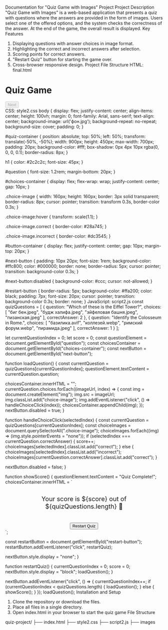 Documentation for "Quiz Game with Images" Project
Project Description
"Quiz Game with Images" is a web-based application that presents a quiz with questions where the answers are provided in the form of images. Users select one of the offered options, and the system checks the correctness of the answer. At the end of the game, the overall result is displayed.
Key Features
1.	Displaying questions with answer choices in image format.
2.	Highlighting the correct and incorrect answers after selection.
3.	Scoring points for correct answers.
4.	"Restart Quiz" button for starting the game over.
5.	Cross-browser responsive design.
Project File Structure
HTML: final.html
<!DOCTYPE html>
<html lang="en">
<head>
  <meta charset="UTF-8">
  <meta name="viewport" content="width=device-width, initial-scale=1.0">
  <title>Quiz Game with Images</title>
  <link rel="stylesheet" href="style2.css">
</head>
<body>
  <div id="quiz-container">
    <h1>Quiz Game</h1>
    <div id="question-container">
      <p id="question"></p>
      <div id="choices-container"></div>
    </div>
    <div id="button-container">
      <button id="next-button" disabled>Next</button>
      <button id="restart-button" style="display:none;">Restart Quiz</button>
    </div>
    <div id="score-container"></div>
  </div>
  <script src="script2.js"></script>
</body>
</html>
CSS: style2.css
body {
  display: flex;
  justify-content: center;
  align-items: center;
  height: 100vh;
  margin: 0;
  font-family: Arial, sans-serif;
  text-align: center;
  background-image: url('фон.jpg');
  background-repeat: no-repeat;
  background-size: cover;
  padding: 0;
}

#quiz-container {
  position: absolute;
  top: 50%;
  left: 50%;
  transform: translate(-50%, -50%);
  width: 900px;
  height: 450px;
  max-width: 700px;
  padding: 20px;
  background-color: #fff;
  box-shadow: 0px 4px 10px rgba(0, 0, 0, 0.1);
  border-radius: 8px;
}

h1 {
  color: #2c2c2c;
  font-size: 45px;
}

#question {
  font-size: 1.2rem;
  margin-bottom: 20px;
}

#choices-container {
  display: flex;
  flex-wrap: wrap;
  justify-content: center;
  gap: 10px;
}

.choice-image {
  width: 160px;
  height: 160px;
  border: 3px solid transparent;
  border-radius: 8px;
  cursor: pointer;
  transition: transform 0.3s, border-color 0.3s;
}

.choice-image:hover {
  transform: scale(1.1);
}

.choice-image.correct {
  border-color: #28a745;
}

.choice-image.incorrect {
  border-color: #dc3545;
}

#button-container {
  display: flex;
  justify-content: center;
  gap: 10px;
  margin-top: 20px;
}

#next-button {
  padding: 10px 20px;
  font-size: 1rem;
  background-color: #ffc800;
  color: #000000;
  border: none;
  border-radius: 5px;
  cursor: pointer;
  transition: background-color 0.3s;
}

#next-button:disabled {
  background-color: #ccc;
  cursor: not-allowed;
}

#restart-button {
  border-radius: 5px;
  background-color: #ffa200;
  color: black;
  padding: 7px;
  font-size: 20px;
  cursor: pointer;
  transition: background-color 0.3s;
  border: none;
}
JavaScript: script2.js
const quizQuestions = [
    {
      question: "Which of these is the Eiffel Tower?",
      choices: [
        "биг бен.jpeg",
        "будж халифа.jpeg",
        "эйфеловая башня.jpeg",
        "пизанская.jpeg"
      ],
      correctAnswer: 2
    },
    {
      question: "Identify the Colosseum in Rome.",
      choices: [
        "базилика.avif",
        "коллезей.webp",
        "римский форум.webp",
        "пирамида.jpeg"
      ],
      correctAnswer: 1
    }
];

let currentQuestionIndex = 0;
let score = 0;
const questionElement = document.getElementById("question");
const choicesContainer = document.getElementById("choices-container");
const nextButton = document.getElementById("next-button");

function loadQuestion() {
  const currentQuestion = quizQuestions[currentQuestionIndex];
  questionElement.textContent = currentQuestion.question;

  choicesContainer.innerHTML = "";
  currentQuestion.choices.forEach((imageUrl, index) => {
    const img = document.createElement("img");
    img.src = imageUrl;
    img.classList.add("choice-image");
    img.addEventListener("click", () => handleChoiceClick(index));
    choicesContainer.appendChild(img);
  });
  nextButton.disabled = true;
}

function handleChoiceClick(selectedIndex) {
  const currentQuestion = quizQuestions[currentQuestionIndex];
  const choiceImages = document.querySelectorAll(".choice-image");
  choiceImages.forEach((img) => (img.style.pointerEvents = "none"));
  if (selectedIndex === currentQuestion.correctAnswer) {
    score++;
    choiceImages[selectedIndex].classList.add("correct");
  } else {
    choiceImages[selectedIndex].classList.add("incorrect");
    choiceImages[currentQuestion.correctAnswer].classList.add("correct");
  }

  nextButton.disabled = false;
}

function showScore() {
  questionElement.textContent = "Quiz Complete!";
  choicesContainer.innerHTML = `
  <div style="display: flex; flex-direction: column; align-items: center;">
      <p style="font-size: 20px; text-align: center;">Your score is ${score} out of ${quizQuestions.length} 🎉</p>
      <button id="restart-button" style="margin-top: 20px;">Restart Quiz</button>
  </div>`;

  const restartButton = document.getElementById("restart-button");
  restartButton.addEventListener("click", restartQuiz);

  nextButton.style.display = "none";
}

function restartQuiz() {
  currentQuestionIndex = 0;
  score = 0;
  nextButton.style.display = "block";
  loadQuestion();
}

nextButton.addEventListener("click", () => {
  currentQuestionIndex++;
  if (currentQuestionIndex < quizQuestions.length) {
    loadQuestion();
  } else {
    showScore();
  }
});
loadQuestion();
Installation and Setup
1.	Clone the repository or download the files.
2.	Place all files in a single directory.
3.	Open index.html in your browser to start the quiz game
File Structure

quiz-project/
├── index.html
├── style2.css
├── script2.js
├── images
